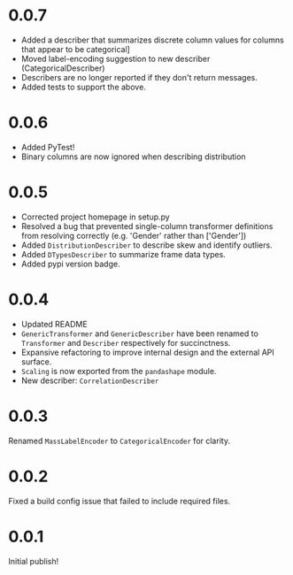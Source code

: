 # 0.0.7
- Added a describer that summarizes discrete column values for columns that appear to be categorical]
- Moved label-encoding suggestion to new describer (CategoricalDescriber)
- Describers are no longer reported if they don't return messages.
- Added tests to support the above.

# 0.0.6
- Added PyTest!
- Binary columns are now ignored when describing distribution

# 0.0.5
- Corrected project homepage in setup.py
- Resolved a bug that prevented single-column transformer definitions from resolving correctly (e.g. 'Gender' rather than ['Gender'])
- Added `DistributionDescriber` to describe skew and identify outliers.
- Added `DTypesDescriber` to summarize frame data types.
- Added pypi version badge.

# 0.0.4
- Updated README
- `GenericTransformer` and `GenericDescriber` have been renamed to `Transformer` and `Describer` respectively for succinctness.
- Expansive refactoring to improve internal design and the external API surface.
- `Scaling` is now exported from the `pandashape` module.
- New describer: `CorrelationDescriber`

# 0.0.3
Renamed `MassLabelEncoder` to `CategoricalEncoder` for clarity.

# 0.0.2 
Fixed a build config issue that failed to include required files.

# 0.0.1
Initial publish!